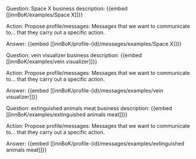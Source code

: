 Question: Space X business description:
{{embed [[innBoK/examples/Space X]]}}

Action: Propose profile/messages: Messages that we want to communicate to... that they carry out a specific action.

Answer:
{{embed [[innBoK/profile-(id)/messages/examples/Space X]]}}

Question: vein visualizer business description:
{{embed [[innBoK/examples/vein visualizer]]}}

Action: Propose profile/messages: Messages that we want to communicate to... that they carry out a specific action.

Answer:
{{embed [[innBoK/profile-(id)/messages/examples/vein visualizer]]}}

Question: extinguished animals meat business description:
{{embed [[innBoK/examples/extinguished animals meat]]}}

Action: Propose profile/messages: Messages that we want to communicate to... that they carry out a specific action.

Answer:
{{embed [[innBoK/profile-(id)/messages/examples/extinguished animals meat]]}}



